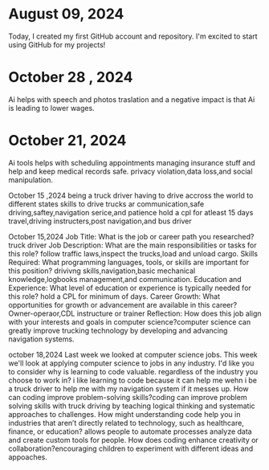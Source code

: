 # August 09, 2024

Today, I created my first GitHub account and repository. I'm excited to start using GitHub for my projects!

# October 28 , 2024
Ai helps with speech and photos traslation and a negative impact is that Ai is leading to lower wages.

# October 21, 2024
Ai tools  helps with scheduling appointments managing insurance  stuff and help and keep medical records safe.
privacy violation,data loss,and social manipulation.

October 15 ,2024
being a truck driver
having to drive accross the world to different states
skills to drive trucks ar communication,safe driving,saftey,navigation serice,and patience
hold a cpl for atleast 15 days
travel,driving instructers,post navigation,and bus driver

October 15,2024
Job Title: What is the job or career path you researched? truck driver
Job Description: What are the main responsibilities or tasks for this role? follow traffic laws,inspect the trucks,load and unload cargo.
Skills Required: What programming languages, tools, or skills are important for this position?
drivivng skills,navigation,basic mechanical knowledge,logbooks management,and communication.
Education and Experience: What level of education or experience is typically needed for this role? hold a CPL for minimum of days.
Career Growth: What opportunities for growth or advancement are available in this career? Owner-operaor,CDL instructure or trainer 
Reflection: How does this job align with your interests and goals in computer science?computer science can greatly improve trucking technology by developing and advancing navigation systems.

october 18,2024
Last week we looked at computer science jobs. This week we'll look at applying computer science to jobs in any industry. I'd like you to consider why is learning to code valuable. regardless of the industry you choose to work in? i like learning to code because it can help me wehn i be a truck driver to help me with my navigation system if it messes up.
How can coding improve problem-solving skills?coding can improve problem solving skills with truck driving by teaching logical thinking and systematic approaches to challenges.
How might understanding code help you in industries that aren’t directly related to technology, such as healthcare, finance, or education? allows people to automate processes analyze data and create custom tools for people.
How does coding enhance creativity or collaboration?encouraging children to experiment with different ideas and appoaches.





